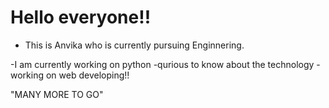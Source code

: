 # Hello everyone!!
- This is Anvika who is currently pursuing Enginnering.

-I am currently working on python
-qurious to know about the technology
-working on web developing!!

"MANY MORE TO GO"
